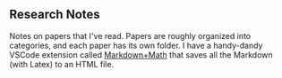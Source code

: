 ## Research Notes

Notes on papers that I've read. Papers are roughly organized into categories, and each paper has its own folder. I have a handy-dandy VSCode extension called [Markdown+Math](https://marketplace.visualstudio.com/items?itemName=goessner.mdmath) that saves all the Markdown (with Latex) to an HTML file. 